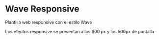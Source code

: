 # Wave Responsive
Plantilla web responsive con el estilo Wave

Los efectos responsive se presentan a los 900 px y los 500px de pantalla

